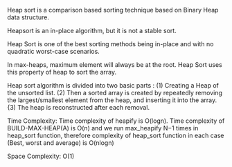 Heap sort is a comparison based sorting technique based on Binary Heap data structure.

Heapsort is an in-place algorithm, but it is not a stable sort.

Heap Sort is one of the best sorting methods being in-place and with no quadratic worst-case scenarios.

In max-heaps, maximum element will always be at the root. Heap Sort uses this property of heap to sort the array.

Heap sort algorithm is divided into two basic parts :
(1) Creating a Heap of the unsorted list.
(2) Then a sorted array is created by repeatedly removing the largest/smallest element from the heap, and inserting it into the array. 
{3) The heap is reconstructed after each removal.

Time Complexity: Time complexity of heapify is O(logn). 
Time complexity of BUILD-MAX-HEAP(A) is O(n) 
and we run max_heapify N−1 times in heap_sort function,
therefore complexity of heap_sort function in each case (Best, worst and average) is O(nlogn)

Space Complexity: O(1)
